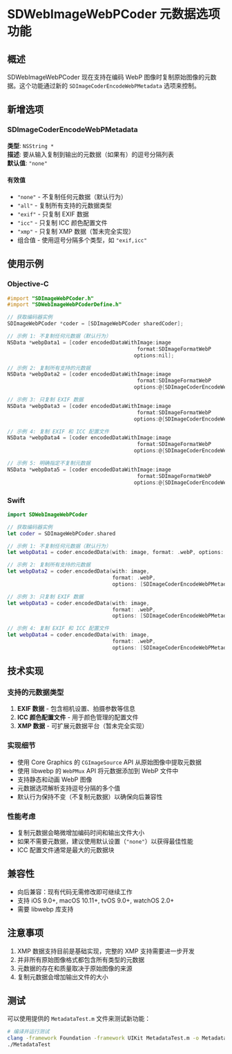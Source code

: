 # SDWebImageWebPCoder 元数据选项功能

## 概述

SDWebImageWebPCoder 现在支持在编码 WebP 图像时复制原始图像的元数据。这个功能通过新的 `SDImageCoderEncodeWebPMetadata` 选项来控制。

## 新增选项

### SDImageCoderEncodeWebPMetadata

**类型**: `NSString *`  
**描述**: 要从输入复制到输出的元数据（如果有）的逗号分隔列表  
**默认值**: `"none"`

#### 有效值

- `"none"` - 不复制任何元数据（默认行为）
- `"all"` - 复制所有支持的元数据类型
- `"exif"` - 只复制 EXIF 数据
- `"icc"` - 只复制 ICC 颜色配置文件
- `"xmp"` - 只复制 XMP 数据（暂未完全实现）
- 组合值 - 使用逗号分隔多个类型，如 `"exif,icc"`

## 使用示例

### Objective-C

```objective-c
#import "SDImageWebPCoder.h"
#import "SDWebImageWebPCoderDefine.h"

// 获取编码器实例
SDImageWebPCoder *coder = [SDImageWebPCoder sharedCoder];

// 示例 1: 不复制任何元数据（默认行为）
NSData *webpData1 = [coder encodedDataWithImage:image
                                          format:SDImageFormatWebP
                                         options:nil];

// 示例 2: 复制所有支持的元数据
NSData *webpData2 = [coder encodedDataWithImage:image
                                          format:SDImageFormatWebP
                                         options:@{SDImageCoderEncodeWebPMetadata: @"all"}];

// 示例 3: 只复制 EXIF 数据
NSData *webpData3 = [coder encodedDataWithImage:image
                                          format:SDImageFormatWebP
                                         options:@{SDImageCoderEncodeWebPMetadata: @"exif"}];

// 示例 4: 复制 EXIF 和 ICC 配置文件
NSData *webpData4 = [coder encodedDataWithImage:image
                                          format:SDImageFormatWebP
                                         options:@{SDImageCoderEncodeWebPMetadata: @"exif,icc"}];

// 示例 5: 明确指定不复制元数据
NSData *webpData5 = [coder encodedDataWithImage:image
                                          format:SDImageFormatWebP
                                         options:@{SDImageCoderEncodeWebPMetadata: @"none"}];
```

### Swift

```swift
import SDWebImageWebPCoder

// 获取编码器实例
let coder = SDImageWebPCoder.shared

// 示例 1: 不复制任何元数据（默认行为）
let webpData1 = coder.encodedData(with: image, format: .webP, options: nil)

// 示例 2: 复制所有支持的元数据
let webpData2 = coder.encodedData(with: image,
                                  format: .webP,
                                  options: [SDImageCoderEncodeWebPMetadata: "all"])

// 示例 3: 只复制 EXIF 数据
let webpData3 = coder.encodedData(with: image,
                                  format: .webP,
                                  options: [SDImageCoderEncodeWebPMetadata: "exif"])

// 示例 4: 复制 EXIF 和 ICC 配置文件
let webpData4 = coder.encodedData(with: image,
                                  format: .webP,
                                  options: [SDImageCoderEncodeWebPMetadata: "exif,icc"])
```

## 技术实现

### 支持的元数据类型

1. **EXIF 数据** - 包含相机设置、拍摄参数等信息
2. **ICC 颜色配置文件** - 用于颜色管理的配置文件
3. **XMP 数据** - 可扩展元数据平台（暂未完全实现）

### 实现细节

- 使用 Core Graphics 的 `CGImageSource` API 从原始图像中提取元数据
- 使用 libwebp 的 `WebPMux` API 将元数据添加到 WebP 文件中
- 支持静态和动画 WebP 图像
- 元数据选项解析支持逗号分隔的多个值
- 默认行为保持不变（不复制元数据）以确保向后兼容性

### 性能考虑

- 复制元数据会略微增加编码时间和输出文件大小
- 如果不需要元数据，建议使用默认设置（`"none"`）以获得最佳性能
- ICC 配置文件通常是最大的元数据块

## 兼容性

- 向后兼容：现有代码无需修改即可继续工作
- 支持 iOS 9.0+, macOS 10.11+, tvOS 9.0+, watchOS 2.0+
- 需要 libwebp 库支持

## 注意事项

1. XMP 数据支持目前是基础实现，完整的 XMP 支持需要进一步开发
2. 并非所有原始图像格式都包含所有类型的元数据
3. 元数据的存在和质量取决于原始图像的来源
4. 复制元数据会增加输出文件的大小

## 测试

可以使用提供的 `MetadataTest.m` 文件来测试新功能：

```bash
# 编译并运行测试
clang -framework Foundation -framework UIKit MetadataTest.m -o MetadataTest
./MetadataTest
```
